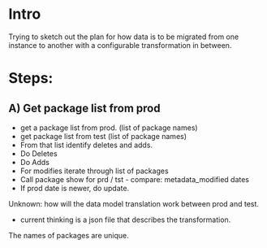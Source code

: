 # Intro

Trying to sketch out the plan for how data is to be migrated from one 
instance to another with a configurable transformation in between.

# Steps:

## A) Get package list from prod

* get a package list from prod. (list of package names)
* get package list from test (list of package names)
* From that list identify deletes and adds.
* Do Deletes
* Do Adds
* For modifies iterate through list of packages
* Call package show for prd / tst - compare: metadata_modified dates
* If prod date is newer, do update.

Unknown: how will the data model translation work between prod and test.

* current thinking is a json file that describes the transformation.


The names of packages are unique. 
